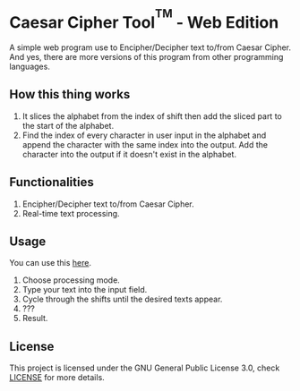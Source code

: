 # Caesar Cipher Tool<sup><sup>TM</sup></sup> - Web Edition
A simple web program use to Encipher/Decipher text to/from Caesar Cipher. And yes, there are more versions of this program from other programming languages.

## How this thing works
1. It slices the alphabet from the index of shift then add the sliced part to the start of the alphabet.
2. Find the index of every character in user input in the alphabet and append the character with the same index into the output. Add the character into the output if it doesn't exist in the alphabet.

## Functionalities
1. Encipher/Decipher text to/from Caesar Cipher.
2. Real-time text processing.

## Usage
You can use this <a href="https://uwungu01-rep.github.io/caesar-cipher-tool-web.edition/">here</a>.
1. Choose processing mode.
2. Type your text into the input field.
3. Cycle through the shifts until the desired texts appear.
4. ???
5. Result.

## License
This project is licensed under the GNU General Public License 3.0, check [LICENSE](LICENSE) for more details.
